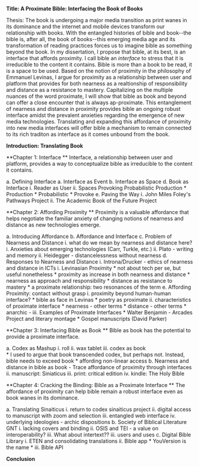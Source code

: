 **Title: A Proximate Bible: Interfacing the Book of Books**

Thesis: The book is undergoing a major media transition as print wanes in its dominance and the internet and mobile devices transform our relationship with books. With the entangled histories of bible and book--the bible is, after all, the book of books--this emerging media age and its transformation of reading practices forces us to imagine bible as something beyond the book. In my dissertation, I propose that bible, at its best, is an interface that affords proximity. I call bible an *interface* to stress that it is irreducible to the content it contains. Bible is more than a book to be read, it is a space to be used. Based on the notion of proximity in the philosophy of Emmanuel Levinas, I argue for proximity as a relationship between user and platform that provides for both nearness as a realtionship of responsibility and distance as a resistance to mastery. Capitalizing on the multiple nuances of the word proximate, I will show that bible as book and beyond can offer a close encounter that is always ap-proximate. This entanglement of nearness and distance in proximity provides bible an ongoing robust interface amidst the prevalent anxieties regarding the emergence of new media technologies. Translating and expanding this affordance of proximity into new media interfaces will offer bible a mechanism to remain connected to its rich traditon as interface as it comes unbound from the book. 

**Introduction: Translating Book**

**Chapter 1: Interface **
Interface, a relationship between user and platform, provides a way to conceptualize bible as irreducible to the content it contains.

a. Defining Interface
a. Interface as Event
b. Interface as Space
d. Book as Interface
    i. Reader as User
    ii. Spaces Provoking Probabilistic Production
        * Production
        * Probabilistic
        * Provoke
e. Paving the Way
    i. John Miles Foley's Pathways Project
    ii. The Academic Book of the Future Project
         
**Chapter 2: Affording Proximity **
Proximity is a valuable affordance that helps negotiate the familiar anxiety of changing notions of nearness and distance as new technologies emerge. 

a. Introducing Affordance
b. Affordance and Interface
c. Problem of Nearness and Distance
    i. what do we mean by nearness and distance here?
    i. Anxieties about emerging technologies (Carr, Turkle, etc.) 
    ii. Plato - writing and memory
    ii. Heidegger - distancelessness without nearness 
d. Responses to Nearness and Distance
    i. Introna/Drucker - ethics of nearness and distance in ICTs
    i. Levinasian Proximity
        * not about tech per se, but useful nonetheless
        * proximity as increase in both nearness and distance
        * nearness as approach and responsibility
        * distance as resistance to mastery
        * a proximate relationship: two resonances of the term
e. Affording Proximity: contact without grasp
    i. proximity beyond human-human interface? 
        * bible as face in Levinas
        * poetry as proximate
    ii. characteristics of proximate interface
        * nearness - other terms 
        * distance - other terms
        * anarchic - 
    iii. Examples of Proximate Interfaces
        * Walter Benjamin - Arcades Project and literary montage
        * Gospel manuscripts (David Parker)

**Chapter 3: Interfacing Bible as Book **
Bible as book has the potential to provide a proximate interface. 

a. Codex as Mashup
    i. roll
    ii. wax tablet
    iii. codex as book  
        * I used to argue that book transcended codex, but perhaps not. Instead, bible needs to exceed book
        * affording non-linear access
b. Nearness and distance in bible as book - Trace affordance of proximity through interfaces
    ii. manuscript: Siniaticus
    iii. print: critical edition
    iv. kindle: The Holy Bible

**Chapter 4: Cracking the Binding: Bible as a Proximate Interface **
The affordance of proximity can help bible remain a robust interface even as book wanes in its dominance.

a. Translating Sinaiticus
    i. return to codex sinaiticus project
    ii. digital access to manuscript with zoom and selection
    iii. entangled web interface
    iv. underlying ideologies - archic dispositions
b. Society of Biblical Literature GNT
    i. lacking covers and binding
    ii. OSIS and TEI - a value on interoperability?
    iii. What about intertext??
    iii. users and uses
c. Digital Bible Library
    i. ETEN and consolidating translations
    ii. Bible app
        * YouVersion is the name
        * 
    iii. Bible API

**Conclusion**